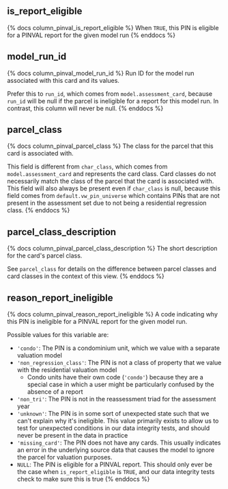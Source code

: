 ## is_report_eligible

{% docs column_pinval_is_report_eligible %}
When `TRUE`, this PIN is eligible for a PINVAL report for the given model run
{% enddocs %}

## model_run_id

{% docs column_pinval_model_run_id %}
Run ID for the model run associated with this card and its values.

Prefer this to `run_id`, which comes from `model.assessment_card`,
because `run_id` will be null if the parcel is ineligible for a report
for this model run. In contrast, this column will never be null.
{% enddocs %}

## parcel_class

{% docs column_pinval_parcel_class %}
The class for the parcel that this card is associated with.

This field is different from `char_class`, which comes from
`model.assessment_card` and represents the card class. Card classes do not
necessarily match the class of the parcel that the card is associated with.
This field will also always be present even if `char_class` is null, because
this field comes from `default.vw_pin_universe` which contains PINs that
are not present in the assessment set due to not being a residential
regression class.
{% enddocs %}

## parcel_class_description

{% docs column_pinval_parcel_class_description %}
The short description for the card's parcel class.

See `parcel_class` for details on the difference between parcel classes and
card classes in the context of this view.
{% enddocs %}

## reason_report_ineligible

{% docs column_pinval_reason_report_ineligible %}
A code indicating why this PIN is ineligible for a PINVAL report for the given
model run.

Possible values for this variable are:

- `'condo'`: The PIN is a condominium unit, which we value with a separate
  valuation model
- `'non_regression_class'`: The PIN is not a class of property that we value with
  the residential valuation model
    - Condo units have their own code (`'condo'`) because they are a special case
      in which a user might be particularly confused by the absence of a report
- `'non_tri'`: The PIN is not in the reassessment triad for the assessment year
- `'unknown'`: The PIN is in some sort of unexpected state such that we can't
  explain why it's ineligible. This value primarily exists to allow us to test
  for unexpected conditions in our data integrity tests, and should never
  be present in the data in practice
- `'missing_card'`: The PIN does not have any cards. This usually indicates an
  error in the underlying source data that causes the model to ignore
  the parcel for valuation purposes.
- `NULL`: The PIN is eligible for a PINVAL report. This should only ever be
  the case when `is_report_eligible` is `TRUE`, and our data integrity
  tests check to make sure this is true
{% enddocs %}
